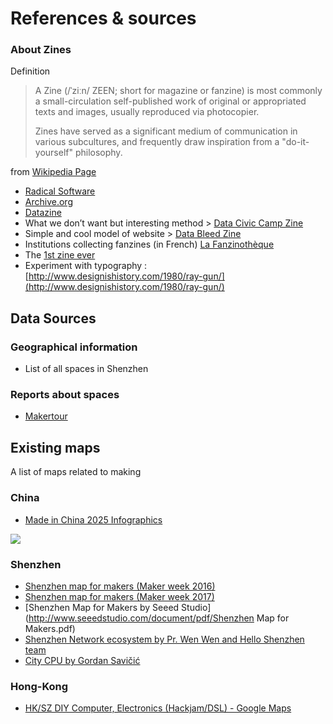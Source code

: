 # References & sources

### About Zines

Definition

> A Zine \(/ˈziːn/ ZEEN; short for magazine or fanzine\) is most commonly a small-circulation self-published work of original or appropriated texts and images, usually reproduced via photocopier.
>
> Zines have served as a significant medium of communication in various subcultures, and frequently draw inspiration from a "do-it-yourself" philosophy.

from [Wikipedia Page]()

* [Radical Software](http://www.radicalsoftware.org/e/volume1nr1.html)
* [Archive.org](https://archive.org/details/zines)
* [Datazine](https://fanlore.org/wiki/Datazine)
* What we don’t want but interesting method &gt; [Data Civic Camp Zine](http://yalsa.ala.org/blog/2017/09/28/civic-data-zine-camp/)
* Simple and cool model of website &gt; [Data Bleed Zine](https://www.datableedzine.com/)
* Institutions collecting fanzines \(in French\) [La Fanzinothèque](http://www.fanzino.org/)
* The [1st zine ever](http://www.punkjourney.com/fanzines.php)
* Experiment with typography : [http://www.designishistory.com/1980/ray-gun/](http://www.designishistory.com/1980/ray-gun/)

## Data Sources

### Geographical information

* List of all spaces in Shenzhen

### Reports about spaces

* [Makertour](http://www.makertour.fr/ateliers-explores/)

## Existing maps

A list of maps related to making

### China

* [Made in China 2025 Infographics](http://english.gov.cn/policies/infographics/2015/05/07/content_281475103012337.htm)

![](http://english.gov.cn/r/Pub/GOV/p1/Content/Policies/Images/2015/05/07/%E5%9B%9B._%E5%88%A0%E9%99%A4%E5%9C%B0%E5%9B%BE%EF%BC%8C%E4%BF%9D%E7%95%99%E5%86%85%E5%AE%B9%EF%BC%8C%E6%9B%B4%E6%8D%A2%E5%85%B6%E4%BB%96%E8%A1%A8%E7%8E%B0%E5%BD%A2%E5%BC%8F2.jpg)

### Shenzhen

* [Shenzhen map for makers \(Maker week 2016\)](https://github.com/lab0x0/szmakermap/issues/1)
* [Shenzhen map for makers \(Maker week 2017\)](https://github.com/lab0x0/szmakermap/issues/2)
* [Shenzhen Map for Makers by Seeed Studio](http://www.seeedstudio.com/document/pdf/Shenzhen Map for Makers.pdf)
* [Shenzhen Network ecosystem by Pr. Wen Wen and Hello Shenzhen team](https://graphcommons.com/graphs/3748aee3-c427-49ea-8050-f9102f51921d)
* [City CPU by Gordan Savičić](https://www.yugo.at/processing/archive/?what=citycpu)


### Hong-Kong

* [HK/SZ DIY Computer, Electronics \(Hackjam/DSL\) - Google Maps](https://drive.google.com/open?id=16kKh47gBejiwJuYmUqDxbN1ghlc&usp=sharing)
